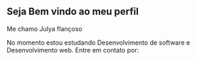 Seja Bem vindo ao meu perfil
----------------------------------------------------------------------------------------
Me chamo Julya flançoso 

No momento estou estudando Desenvolvimento de software e Desenvolvimento web.
Entre em contato por:

